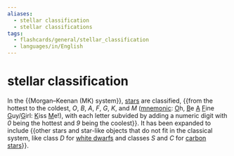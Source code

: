 ```yaml
---
aliases:
  - stellar classification
  - stellar classifications
tags:
  - flashcards/general/stellar_classification
  - languages/in/English
---
```


# stellar classification

In the {{Morgan–Keenan (MK) system}}, [stars](star.md) are classified, {{from the hottest to the coldest, _O_, _B_, _A_, _F_, _G_, _K_, and _M_ ([mnemonic](mnemonic.md): <u>O</u>h, <u>B</u>e <u>A</u> <u>F</u>ine <u>G</u>uy/<u>G</u>irl: <u>K</u>iss <u>M</u>e!), with each letter subvided by adding a numeric digit with _0_ being the hottest and _9_ being the coolest}}. It has been expanded to include {{other stars and star-like objects that do not fit in the classical system, like class _D_ for [white dwarfs](white%20dwarf.md) and classes _S_ and _C_ for [carbon stars](carbon%20star.md)}}.
